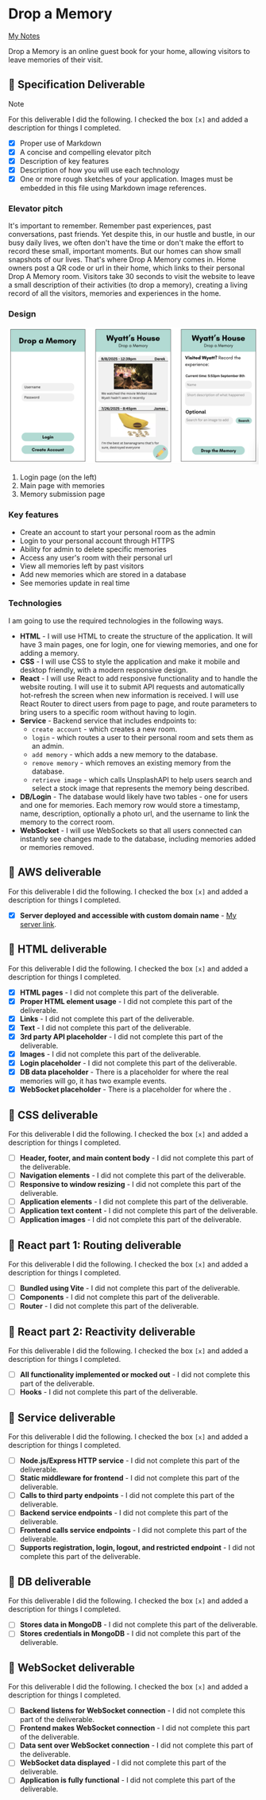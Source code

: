 # Drop a Memory

[My Notes](notes.md)

Drop a Memory is an online guest book for your home, allowing visitors to leave memories of their visit.

## 🚀 Specification Deliverable

> [!NOTE]
> For this deliverable I did the following. I checked the box `[x]` and added a description for things I completed.

-   [x] Proper use of Markdown
-   [x] A concise and compelling elevator pitch
-   [x] Description of key features
-   [x] Description of how you will use each technology
-   [x] One or more rough sketches of your application. Images must be embedded in this file using Markdown image references.

### Elevator pitch

It's important to remember. Remember past experiences, past conversations, past friends. Yet despite this, in our hustle and bustle, in our busy daily lives, we often don't have the time or don't make the effort to record these small, important moments. But our homes can show small snapshots of our lives. That's where Drop A Memory comes in. Home owners post a QR code or url in their home, which links to their personal Drop A Memory room. Visitors take 30 seconds to visit the website to leave a small description of their activities (to drop a memory), creating a living record of all the visitors, memories and experiences in the home.

### Design

![Design image](pictures/design.png)

1. Login page (on the left)
2. Main page with memories
3. Memory submission page

### Key features

-   Create an account to start your personal room as the admin
-   Login to your personal account through HTTPS
-   Ability for admin to delete specific memories
-   Access any user's room with their personal url
-   View all memories left by past visitors
-   Add new memories which are stored in a database
-   See memories update in real time

### Technologies

I am going to use the required technologies in the following ways.

-   **HTML** - I will use HTML to create the structure of the application. It will have 3 main pages, one for login, one for viewing memories, and one for adding a memory.
-   **CSS** - I will use CSS to style the application and make it mobile and desktop friendly, with a modern responsive design.
-   **React** - I will use React to add responsive functionality and to handle the website routing. I will use it to submit API requests and automatically hot-refresh the screen when new information is received. I will use React Router to direct users from page to page, and route parameters to bring users to a specific room without having to login.
-   **Service** - Backend service that includes endpoints to:
    -   `create account` - which creates a new room.
    -   `login` - which routes a user to their personal room and sets them as an admin.
    -   `add memory` - which adds a new memory to the database.
    -   `remove memory` - which removes an existing memory from the database.
    -   `retrieve image` - which calls UnsplashAPI to help users search and select a stock image that represents the memory being described.
-   **DB/Login** - The database would likely have two tables - one for users and one for memories. Each memory row would store a timestamp, name, description, optionally a photo url, and the username to link the memory to the correct room.
-   **WebSocket** - I will use WebSockets so that all users connected can instantly see changes made to the database, including memories added or memories removed.

## 🚀 AWS deliverable

For this deliverable I did the following. I checked the box `[x]` and added a description for things I completed.

-   [x] **Server deployed and accessible with custom domain name** - [My server link](https://yourdomainnamehere.click).

## 🚀 HTML deliverable

For this deliverable I did the following. I checked the box `[x]` and added a description for things I completed.

-   [x] **HTML pages** - I did not complete this part of the deliverable.
-   [x] **Proper HTML element usage** - I did not complete this part of the deliverable.
-   [x] **Links** - I did not complete this part of the deliverable.
-   [x] **Text** - I did not complete this part of the deliverable.
-   [x] **3rd party API placeholder** - I did not complete this part of the deliverable.
-   [x] **Images** - I did not complete this part of the deliverable.
-   [x] **Login placeholder** - I did not complete this part of the deliverable.
-   [x] **DB data placeholder** - There is a placeholder for where the real memories will go, it has two example events.
-   [x] **WebSocket placeholder** - There is a placeholder for where the .

## 🚀 CSS deliverable

For this deliverable I did the following. I checked the box `[x]` and added a description for things I completed.

-   [ ] **Header, footer, and main content body** - I did not complete this part of the deliverable.
-   [ ] **Navigation elements** - I did not complete this part of the deliverable.
-   [ ] **Responsive to window resizing** - I did not complete this part of the deliverable.
-   [ ] **Application elements** - I did not complete this part of the deliverable.
-   [ ] **Application text content** - I did not complete this part of the deliverable.
-   [ ] **Application images** - I did not complete this part of the deliverable.

## 🚀 React part 1: Routing deliverable

For this deliverable I did the following. I checked the box `[x]` and added a description for things I completed.

-   [ ] **Bundled using Vite** - I did not complete this part of the deliverable.
-   [ ] **Components** - I did not complete this part of the deliverable.
-   [ ] **Router** - I did not complete this part of the deliverable.

## 🚀 React part 2: Reactivity deliverable

For this deliverable I did the following. I checked the box `[x]` and added a description for things I completed.

-   [ ] **All functionality implemented or mocked out** - I did not complete this part of the deliverable.
-   [ ] **Hooks** - I did not complete this part of the deliverable.

## 🚀 Service deliverable

For this deliverable I did the following. I checked the box `[x]` and added a description for things I completed.

-   [ ] **Node.js/Express HTTP service** - I did not complete this part of the deliverable.
-   [ ] **Static middleware for frontend** - I did not complete this part of the deliverable.
-   [ ] **Calls to third party endpoints** - I did not complete this part of the deliverable.
-   [ ] **Backend service endpoints** - I did not complete this part of the deliverable.
-   [ ] **Frontend calls service endpoints** - I did not complete this part of the deliverable.
-   [ ] **Supports registration, login, logout, and restricted endpoint** - I did not complete this part of the deliverable.

## 🚀 DB deliverable

For this deliverable I did the following. I checked the box `[x]` and added a description for things I completed.

-   [ ] **Stores data in MongoDB** - I did not complete this part of the deliverable.
-   [ ] **Stores credentials in MongoDB** - I did not complete this part of the deliverable.

## 🚀 WebSocket deliverable

For this deliverable I did the following. I checked the box `[x]` and added a description for things I completed.

-   [ ] **Backend listens for WebSocket connection** - I did not complete this part of the deliverable.
-   [ ] **Frontend makes WebSocket connection** - I did not complete this part of the deliverable.
-   [ ] **Data sent over WebSocket connection** - I did not complete this part of the deliverable.
-   [ ] **WebSocket data displayed** - I did not complete this part of the deliverable.
-   [ ] **Application is fully functional** - I did not complete this part of the deliverable.
